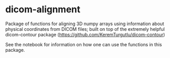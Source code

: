 # dicom-alignment
Package of functions for aligning 3D numpy arrays using information about physical coordinates from DICOM files; built on top of the extremely helpful dicom-contour package (https://github.com/KeremTurgutlu/dicom-contour)

See the notebook for information on how one can use the functions in this package.
